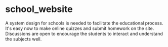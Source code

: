 # school_website
A system design for schools is needed to facilitate the educational process. It's easy now to make online quizzes and submit homework on the site. Discussions are open to encourage the students to interact and understand  the subjects well.
